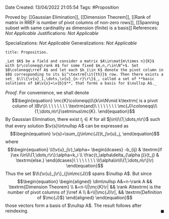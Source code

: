 <div class="topSpace"></div>

Date Created: 13/04/2022 21:05:54
Tags: #Proposition

Proved by: [[Gaussian Elimination]], [[Dimension Theorem]], [[Rank of matrix in RREF is number of pivot columns of non-zero rows]], [[Spanning subset with same cardinality as dimension (finite) is a basis]]
References: _Not Applicable_
Justifications: _Not Applicable_

Specializations: _Not Applicable_
Generalizations: _Not Applicable_

``` ad-Proposition
title: Proposition.

_Let $K$ be a field and consider a matrix $A\in\mat{m\times n}{K}$ with $r\coloneqq\rank A$ for some fixed $m,n,r\in\N^+$. Set $B\coloneqq\rref A$ and let each $k_i\in K$ denote the pivot column in $B$ corresponding to its $i^\textrm{\it{th}}$ row. Then there exists a set_ $\l\{\v{u}_1,\dots,\v{u}_{n-r}\r\}$_, called a set of **basic solutions of $A\v{x}=\v{b}$**, that forms a basis for $\nullsp A$._

```

_Proof_. For convenience, we shall denote
$$\begin{equation}
    \mc{K}\coloneqq\l\{k\in\N\mid k\textrm{ is a pivot column of }B\r\}\ \ \ \ \ \ \ \ \textrm{and}\ \ \ \ \ \ \ \ \mc{J}\coloneqq\l\{1,\dots,n\r\}\setminus\mc{K}.
\end{equation}$$
By Gaussian Elimination, there exist $t_j\in K$ for all $j\in\l\{1,\dots,n\r\}$ such that every solution $\v{s}\in\nullsp A$ can be expressed as
$$\begin{equation}
    \v{s}=\sum_{j\in\mc{J}}t_j\v{u}_j,
\end{equation}$$
where
$$\begin{equation}
    \l(\v{u}_j\r)_\alpha=
        \begin{dcases}
            -b_{ij} & \textrm{if }\ex i\in\l\{1,\dots,r\r\}:\alpha=k_i \\
            \frac{t_\alpha\delta_{\alpha j}}{t_j} & \textrm{else.}
        \end{dcases}\ \ \ \ \ \ \ \ \l(\alpha\in\l\{1,\dots,n\r\}\r)
\end{equation}$$
Thus the set $\l\{\v{u}_j\r\}_{j\in\mc{J}}$ spans $\nullsp A$. But since
$$\begin{equation}
    \begin{aligned}
        \dim\nullsp A&=n-\rank A && \textrm{Dimension Theorem} \\
        &=n-\l|\mc{K}\r| && \rank A\textrm{ is the number of pivot columns of }\rref A \\
        &=\l|\mc{J}\r|, && \textrm{Definition of $\mc{J}$}
    \end{aligned}
\end{equation}$$
those vectors form a basis of $\nullsp A$. The result follows after reindexing.<span style="float:right;">$\blacksquare$</span>
